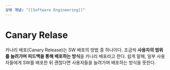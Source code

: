 ```yaml
---
상위 개념: "[[Software Engineering]]"
---
```

# Canary Relase
카나리 배포(Canary Release)는 SW 배포의 방법 중 하나이다. 조금씩 **사용자의 범위를 늘려가며 피드백을 통해 배포하는 방식**을 카나리 배포라고 한다. 쉽게 말해, 일부 사용자들에게 SW를 배포한 뒤 괜찮다면 사용자들을 늘려가며 배포하는 방식을 뜻한다.